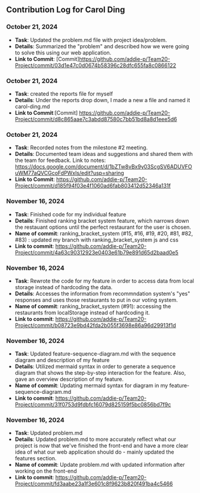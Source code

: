 ## Contribution Log for Carol Ding


### October 21, 2024
- **Task**: Updated the problem.md file with project idea/problem.
- **Details**: Summarized the "problem" and described how we were going to solve this using our web application.
- **Link to Commit**: [Commit]https://github.com/addie-p/Team20-Project/commit/03d1e47c0d0674b58396c28dfc655fa8c0866122

### October 21, 2024
- **Task**: created the reports file for myself
- **Details**: Under the reports drop down, I made a new a file and named it carol-ding.md
- **Link to Commit**:[Commit] https://github.com/addie-p/Team20-Project/commit/d8c865aae7c3abdd87580c7bb51bd8a8d1eee5d6

### October 21, 2024
- **Task**: Recorded notes from the milestone #2 meeting.
- **Details**: Documented team ideas and suggestions and shared them with the team for feedback. Link to notes: https://docs.google.com/document/d/1bZTw8vBx9y03ScgSV6ADUVFOuWM77aQVCGcoFdPWxls/edit?usp=sharing
- **Link to Commit**: https://github.com/addie-p/Team20-Project/commit/d185f94f03e4f1060ad6fab803412d52346a131f

### November 16, 2024
- **Task**: Finished code for my individual feature
- **Details**: Finished ranking bracket system feature, which narrows down the restauant options until the perfect restaurant for the user is chosen. 
- **Name of commit**: ranking_bracket_system (#15, #16, #19, #20, #81, #82, #83) : updated my branch with ranking_bracket_system js and css
- **Link to commit**: https://github.com/addie-p/Team20-Project/commit/4a63c90312923e0403e61b79e891d65d2baad0e5

### November 16, 2024 
- **Task**: Rewrote the code for my feature in order to access data from local storage instead of hardcoding the data. 
- **Details**: Accesses the information from recommndation system's "yes" responses and uses those restaurants to put in our voting system. 
- **Name of commit**: ranking_bracket_system (#91): accessing the restaurants from localStorage instead of hardcoding it.
- **Link to commit**: https://github.com/addie-p/Team20-Project/commit/b08723e9bd42fda2b055f3698e86a96d29913f1d

### November 16, 2024
- **Task**: Updated feature-sequence-diagram.md with the sequence diagram and description of my feature
- **Details**: Utilized mermaid syntax in order to generate a sequence diagram that shows the step-by-step interaction for the feature. Also, gave an overview description of my feature. 
- **Name of commit**: Updating mermaid syntax for diagram in my feature-sequence-diagram.md
- **Link to commit**: https://github.com/addie-p/Team20-Project/commit/31f0753d9fdbfc16079d825159f5bc0856bd7f9c

### November 16, 2024
- **Task**: Updated problem.md
- **Details**: Updated problem.md to more accurately reflect what our project is now that we've finished the front-end and have a more clear idea of what our web application should do - mainly updated the features section. 
- **Name of commit**: Update problem.md with updated information after working on the front-end
- **Link to commit**: https://github.com/addie-p/Team20-Project/commit/fd3aabe23a1f3e601c8f9623b820f491ba4c5466



